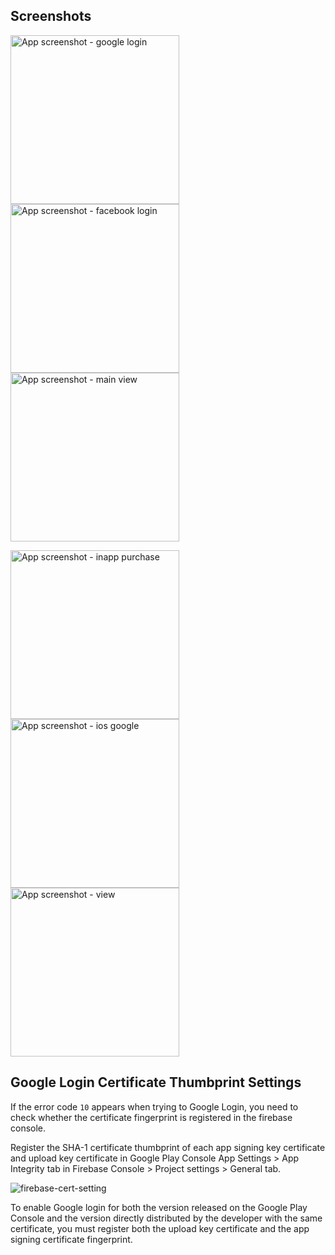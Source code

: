 
## Screenshots

<img src="img/google-login.jpg" alt="App screenshot - google login" width="270" /> <img src="img/facebook-login.jpg" alt="App screenshot - facebook login" width="270" /> <img src="img/main-view.jpg" alt="App screenshot - main view" width="270" />

<img src="img/chrome-custom-tabs.gif" alt="App screenshot - inapp purchase" width="270" /> <img src="img/IMG_0007.PNG" alt="App screenshot - ios google" width="270" /> <img src="img/safari-view-controller.gif" alt="App screenshot - view" width="270" />

## Google Login Certificate Thumbprint Settings

If the error code `10` appears when trying to Google Login, you need to check whether the certificate fingerprint is registered in the firebase console.

Register the SHA-1 certificate thumbprint of each app signing key certificate and upload key certificate in Google Play Console App Settings > App Integrity tab in Firebase Console > Project settings > General tab.

![firebase-cert-setting](https://user-images.githubusercontent.com/20632507/147073695-02faf079-66b3-4af8-98e4-5c907a68190f.png)

To enable Google login for both the version released on the Google Play Console and the version directly distributed by the developer with the same certificate, you must register both the upload key certificate and the app signing certificate fingerprint.
